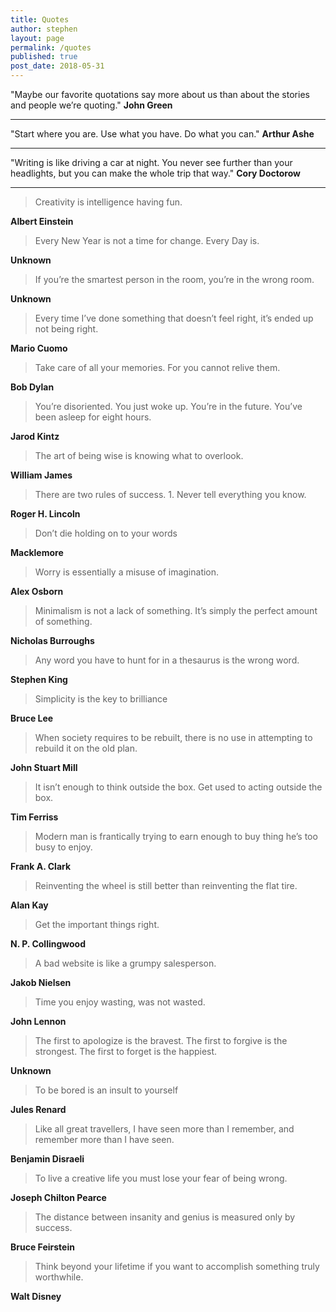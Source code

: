 ```yaml
---
title: Quotes
author: stephen
layout: page
permalink: /quotes
published: true
post_date: 2018-05-31
---
```


"Maybe our favorite quotations say more about us than about the stories and people we’re quoting." **John Green**

---

"Start where you are. Use what you have. Do what you can." **Arthur Ashe**

---

"Writing is like driving a car at night. You never see further than your headlights, but you can make the whole trip that way." **Cory Doctorow**

---

> Creativity is intelligence having fun.

**Albert Einstein**

> Every New Year is not a time for change. Every Day is.

**Unknown**


> If you’re the smartest person in the room, you’re in the wrong room.

**Unknown**


> Every time I’ve done something that doesn’t feel right, it’s ended up not being right.

**Mario Cuomo**


> Take care of all your memories. For you cannot relive them.

**Bob Dylan**


> You’re disoriented. You just woke up. You’re in the future. You’ve been asleep for eight hours.

**Jarod Kintz**


> The art of being wise is knowing what to overlook.

**William James**


> There are two rules of success. 1. Never tell everything you know.

**Roger H. Lincoln**

> Don’t die holding on to your words

**Macklemore**

> Worry is essentially a misuse of imagination.

**Alex Osborn**

> Minimalism is not a lack of something. It’s simply the perfect amount of something.

**Nicholas Burroughs**

> Any word you have to hunt for in a thesaurus is the wrong word.

**Stephen King**

> Simplicity is the key to brilliance

**Bruce Lee**

> When society requires to be rebuilt, there is no use in attempting to rebuild it on the old plan.

**John Stuart Mill**

> It isn’t enough to think outside the box. Get used to acting outside the box.

**Tim Ferriss**

> Modern man is frantically trying to earn enough to buy thing he’s too busy to enjoy.

**Frank A. Clark**

> Reinventing the wheel is still better than reinventing the flat tire.

**Alan Kay**

> Get the important things right.

**N. P. Collingwood**

> A bad website is like a grumpy salesperson.

**Jakob Nielsen**

> Time you enjoy wasting, was not wasted.

**John Lennon**

> The first to apologize is the bravest. The first to forgive is the strongest. The first to forget is the happiest.

**Unknown**

> To be bored is an insult to yourself

**Jules Renard**

> Like all great travellers, I have seen more than I remember, and remember more than I have seen.

**Benjamin Disraeli**

> To live a creative life you must lose your fear of being wrong.

**Joseph Chilton Pearce**

> The distance between insanity and genius is measured only by success.

**Bruce Feirstein**

> Think beyond your lifetime if you want to accomplish something truly worthwhile.

**Walt Disney**
